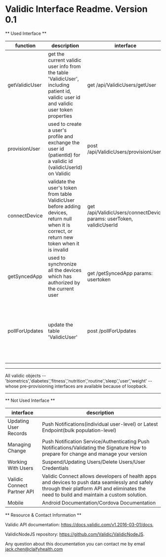 # Validic Interface Readme. Version 0.1

** Used Interface **

function | description | interface | validic interface
---------------|--------------|-----------|----------------
getValidicUser | get the current validic user info from the table 'ValidicUser', including patient id, validic user id and validic user token properties | get /api/ValidicUsers/getUser | https://api.validic.com/v1/organizations/:organization_id/users/:user_id/refresh_token.json https://api.validic.com/v1/organizations/:organization_id/users.json
provisionUser | used to create a user's profile and exchange the user id (patientId) for a validic id (validicUserId) on Validic | post /api/ValidicUsers/provisionUser | https://api.validic.com/v1/organizations/:organization_id/users/:user_id/refresh_token.json https://api.validic.com/v1/organizations/:organization_id/users.json
connectDevice | validate the user's token from table ValidicUser before adding devices, return null when it is correct, or return new token when it is invalid | get /api/ValidicUsers/connectDevice params: userToken, validicUserId | https://api.validic.com/v1/organizations/:organization_id/users/:user_id/refresh_token.json
getSyncedApp | used to synchronize all the devices which has authorized by the current user | get /getSyncedApp params: usertoken | https://api.validic.com/v1/organizations/{ORGANIZATION_ID}/apps.json?authentication_token={USER_ACCESS_TOKEN}&access_token={ORGANIZATION_ACCESS_TOKEN}
pollForUpdates | update the table 'ValidicUser' | post /pollForUpdates | https://api.validic.com/v1/organizations/{ORGANIZATION_ID}/users.json?access_token={ORGANIZATION_ACCESS_TOKEN}&status=all  https://api.validic.com/v1/organizations/:organization_id/users/:user_id/refresh_token.json https://api.validic.com/v1/organizations/:organization_id/users/:user_id/fitness.json https://api.validic.com/v1/organizations/:organization_id/users/:user_id/routine.json https://api.validic.com/v1/organizations/:organization_id/users/:user_id/nutrition.json https://api.validic.com/v1/organizations/:organization_id/users/:user_id/sleep.json https://api.validic.com/v1/organizations/:organization_id/users/:user_id/weight.json https://api.validic.com/v1/organizations/:organization_id/users/:user_id/diabetes.json https://api.validic.com/v1/organizations/:organization_id/users/:user_id/biometrics.json


***

All validic objects -- 'biometrics','diabetes','fitness','nutrition','routine','sleep','user','weight' -- whose pre-provisioning interfaces are available because of loopback.

***


** Not Used Interface **

interface  |  description
------------------------|-------------------------------------------------------
Updating User Records    | Push Notifications(individual user-level) or Latest Endpoint(bulk population-level)
Managing Change   |  Push Notification Service/Authenticating Push Notifications/Validating the Signature  How to prepare for change and manage your version
Working With Users  | Suspend/Updating Users/Delete Users/User Credentials
Validic Connect Partner API | Validic Connect allows developers of health apps and devices to push data seamlessly and safely through their platform API and eliminates the need to build and maintain a custom solution.
Mobile  |  Android Documentation/Cordova Documentation


** Resource & Contact Information **

Validic API documentation: https://docs.validic.com/v1.2016-03-01/docs,

ValidicNodeJS repository: https://github.com/Validic/ValidicNodeJS.

Any question about this documentation you can contact me by email jack.chen@claifyhealth.com
